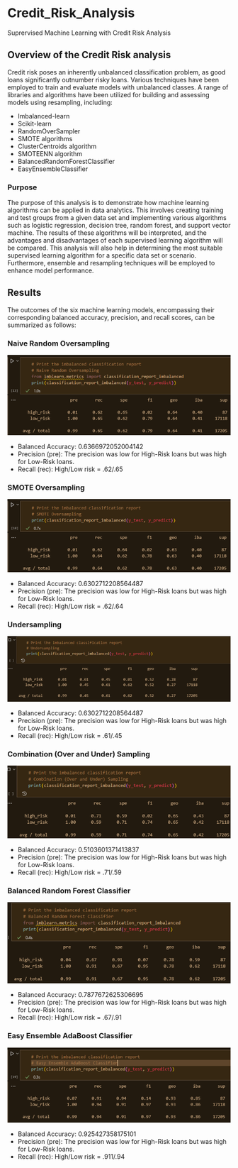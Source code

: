 # Credit_Risk_Analysis
Suprervised Machine Learning with Credit Risk Analysis

## Overview of the Credit Risk analysis
Credit risk poses an inherently unbalanced classification problem, as good loans significantly outnumber risky loans. Various techniques have been employed to train and evaluate models with unbalanced classes. A range of libraries and algorithms have been utilized for building and assessing models using resampling, including:

* Imbalanced-learn
* Scikit-learn
* RandomOverSampler
* SMOTE algorithms
* ClusterCentroids algorithm
* SMOTEENN algorithm
* BalancedRandomForestClassifier 
* EasyEnsembleClassifier 

### Purpose

The purpose of this analysis is to demonstrate how machine learning algorithms can be applied in data analytics. This involves creating training and test groups from a given data set and implementing various algorithms such as logistic regression, decision tree, random forest, and support vector machine. The results of these algorithms will be interpreted, and the advantages and disadvantages of each supervised learning algorithm will be compared. This analysis will also help in determining the most suitable supervised learning algorithm for a specific data set or scenario. Furthermore, ensemble and resampling techniques will be employed to enhance model performance.

## Results
The outcomes of the six machine learning models, encompassing their corresponding balanced accuracy, precision, and recall scores, can be summarized as follows:

### Naive Random Oversampling
![Image 1](Challenge/Images/Naive_Random_Oversampling.png)
* Balanced Accuracy: 0.6366972052004142
* Precision (pre): The precision was low for High-Risk loans but was high for Low-Risk loans.
* Recall (rec): High/Low risk = .62/.65

### SMOTE Oversampling
![Image 2](Challenge/Images/SMOTE_Oversampling.png)
* Balanced Accuracy: 0.6302712208564487
* Precision (pre): The precision was low for High-Risk loans but was high for Low-Risk loans.
* Recall (rec): High/Low risk = .62/.64

### Undersampling
![Image 3](Challenge/Images/Undersampling.png)
* Balanced Accuracy: 0.6302712208564487
* Precision (pre): The precision was low for High-Risk loans but was high for Low-Risk loans.
* Recall (rec): High/Low risk = .61/.45

### Combination (Over and Under) Sampling
![Image 4](Challenge/Images/Combination_OverandUnder_Sampling.png)
* Balanced Accuracy: 0.5103601371413837
* Precision (pre): The precision was low for High-Risk loans but was high for Low-Risk loans.
* Recall (rec): High/Low risk = .71/.59

### Balanced Random Forest Classifier
![Image 5](Challenge/Images/Balanced_Random_Forest_Classifier.png)
* Balanced Accuracy: 0.7877672625306695
* Precision (pre): The precision was low for High-Risk loans but was high for Low-Risk loans.
* Recall (rec): High/Low risk = .67/.91

### Easy Ensemble AdaBoost Classifier
![Image 6](Challenge/Images/Easy_Ensemble_Adaboost_Classifier.png)
* Balanced Accuracy: 0.925427358175101
* Precision (pre): The precision was low for High-Risk loans but was high for Low-Risk loans.
* Recall (rec): High/Low risk = .911/.94




